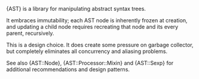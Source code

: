 {AST} is a library for manipulating abstract syntax trees.

It embraces immutability; each AST node is inherently frozen at
creation, and updating a child node requires recreating that node
and its every parent, recursively.

This is a design choice. It does create some pressure on
garbage collector, but completely eliminates all concurrency
and aliasing problems.

See also {AST::Node}, {AST::Processor::Mixin} and {AST::Sexp} for
additional recommendations and design patterns.
